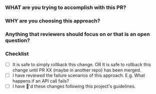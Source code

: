 ### WHAT are you trying to accomplish with this PR?


### WHY are you choosing this approach?

<!-- This can be left blank when following the tutorial. -->


### Anything that reviewers should focus on or that is an open question?


### Checklist

- [ ] It is safe to simply rollback this change. OR It is safe to rollback this change until PR XX (maybe in another repo) has been merged.
- [ ] I have reviewed the failure scenarios of this approach. E.g. What happens if an API call fails?
- [ ] I have :tophat:'d these changes following this project's guidelines.

<!-- :tophat: is a term used at Shopify to say that it has been tested on a local server or a staging server. -->
